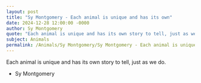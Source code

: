```yaml
---
layout: post
title: "Sy Montgomery - Each animal is unique and has its own"
date: 2024-12-28 12:00:00 -0000
author: Sy Montgomery
quote: "Each animal is unique and has its own story to tell, just as we do."
subject: Animals
permalink: /Animals/Sy Montgomery/Sy Montgomery - Each animal is unique and has its own
---
```


Each animal is unique and has its own story to tell, just as we do.

- Sy Montgomery
